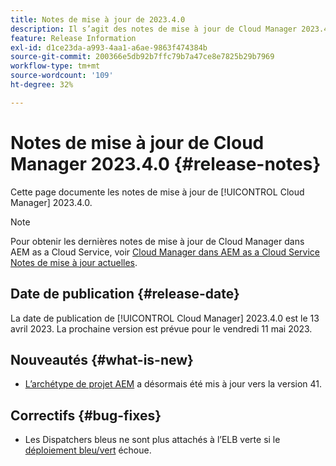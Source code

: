 ```yaml
---
title: Notes de mise à jour de 2023.4.0
description: Il s’agit des notes de mise à jour de Cloud Manager 2023.4.0.
feature: Release Information
exl-id: d1ce23da-a993-4aa1-a6ae-9863f474384b
source-git-commit: 200366e5db92b7ffc79b7a47ce8e7825b29b7969
workflow-type: tm+mt
source-wordcount: '109'
ht-degree: 32%

---
```


# Notes de mise à jour de Cloud Manager 2023.4.0 {#release-notes}

Cette page documente les notes de mise à jour de [!UICONTROL Cloud Manager] 2023.4.0.

>[!NOTE]
>
>Pour obtenir les dernières notes de mise à jour de Cloud Manager dans AEM as a Cloud Service, voir [Cloud Manager dans AEM as a Cloud Service Notes de mise à jour actuelles](https://experienceleague.adobe.com/docs/experience-manager-cloud-service/content/implementing/using-cloud-manager/release-notes-cloud-manager/release-notes-cm-current.html?lang=fr).

## Date de publication {#release-date}

La date de publication de [!UICONTROL Cloud Manager] 2023.4.0 est le 13 avril 2023. La prochaine version est prévue pour le vendredi 11 mai 2023.

## Nouveautés {#what-is-new}

* [L’archétype de projet AEM](https://experienceleague.adobe.com/docs/experience-manager-core-components/using/developing/archetype/overview.html?lang=fr) a désormais été mis à jour vers la version 41.

## Correctifs {#bug-fixes}

* Les Dispatchers bleus ne sont plus attachés à l’ELB verte si le [déploiement bleu/vert](/help/introduction.md#blue-green) échoue.
